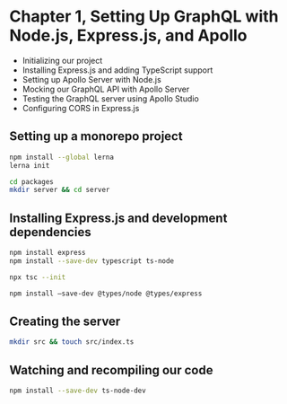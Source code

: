 # Chapter 1, Setting Up GraphQL with Node.js, Express.js, and Apollo

- Initializing our project
- Installing Express.js and adding TypeScript support
- Setting up Apollo Server with Node.js
- Mocking our GraphQL API with Apollo Server
- Testing the GraphQL server using Apollo Studio
- Configuring CORS in Express.js

## Setting up a monorepo project
```sh
npm install --global lerna
lerna init

```

```sh
cd packages
mkdir server && cd server
```

## Installing Express.js and development dependencies

```sh
npm install express
npm install --save-dev typescript ts-node

npx tsc --init
```

```sh
npm install –save-dev @types/node @types/express
```

## Creating the server
```sh
mkdir src && touch src/index.ts
```

## Watching and recompiling our code
```sh
npm install --save-dev ts-node-dev
```